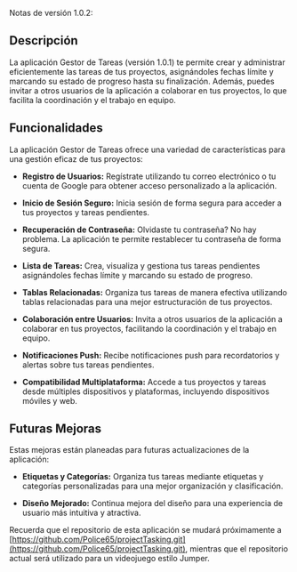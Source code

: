 Notas de versión 1.0.2:

## Descripción

La aplicación Gestor de Tareas (versión 1.0.1) te permite crear y administrar eficientemente las tareas de tus proyectos, asignándoles fechas límite y marcando su estado de progreso hasta su finalización. Además, puedes invitar a otros usuarios de la aplicación a colaborar en tus proyectos, lo que facilita la coordinación y el trabajo en equipo.

## Funcionalidades

La aplicación Gestor de Tareas ofrece una variedad de características para una gestión eficaz de tus proyectos:

- **Registro de Usuarios:** Regístrate utilizando tu correo electrónico o tu cuenta de Google para obtener acceso personalizado a la aplicación.
  
- **Inicio de Sesión Seguro:** Inicia sesión de forma segura para acceder a tus proyectos y tareas pendientes.

- **Recuperación de Contraseña:** Olvidaste tu contraseña? No hay problema. La aplicación te permite restablecer tu contraseña de forma segura.

- **Lista de Tareas:** Crea, visualiza y gestiona tus tareas pendientes asignándoles fechas límite y marcando su estado de progreso.

- **Tablas Relacionadas:** Organiza tus tareas de manera efectiva utilizando tablas relacionadas para una mejor estructuración de tus proyectos.

- **Colaboración entre Usuarios:** Invita a otros usuarios de la aplicación a colaborar en tus proyectos, facilitando la coordinación y el trabajo en equipo.

- **Notificaciones Push:** Recibe notificaciones push para recordatorios y alertas sobre tus tareas pendientes.

- **Compatibilidad Multiplataforma:** Accede a tus proyectos y tareas desde múltiples dispositivos y plataformas, incluyendo dispositivos móviles y web.

## Futuras Mejoras

Estas mejoras están planeadas para futuras actualizaciones de la aplicación:

- **Etiquetas y Categorías:** Organiza tus tareas mediante etiquetas y categorías personalizadas para una mejor organización y clasificación.

- **Diseño Mejorado:** Continua mejora del diseño para una experiencia de usuario más intuitiva y atractiva.

Recuerda que el repositorio de esta aplicación se mudará próximamente a [https://github.com/Police65/projectTasking.git](https://github.com/Police65/projectTasking.git), mientras que el repositorio actual será utilizado para un videojuego estilo Jumper.
